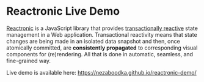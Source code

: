 ﻿# Reactronic Live Demo

[Reactronic](https://github.com/Nezaboodka/reactronic#readme)
is a JavaScript library that provides
[transactionally reactive](https://blog.nezaboodka.com/post/2019/593-modern-database-should-natively-support-transactionally-reactive-programming)
state management in a Web application.
Transactional reactivity means that state changes are being made
in an isolated data snapshot and then, once atomically committed,
are **consistently propagated** to corresponding visual components
for (re)rendering. All that is done in automatic, seamless, and
fine-grained way.

Live demo is available here: https://nezaboodka.github.io/reactronic-demo/
